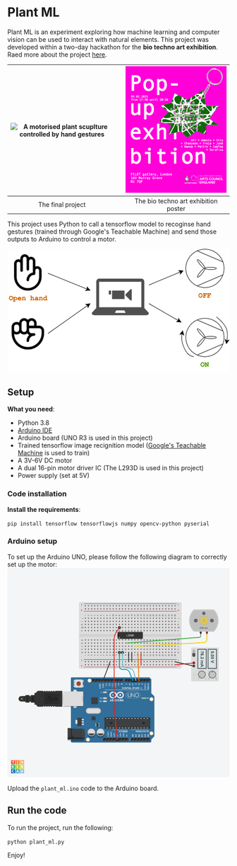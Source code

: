 # Plant ML
Plant ML is an experiment exploring how machine learning and computer vision can be used to interact with natural elements. This project was developed within a two-day hackathon for the **bio techno art exhibition**. Raed more about the project [here](https://adeolao.carrd.co/#project-plantml-biotechno). 



| <img src="images/final-project-1.gif" alt="A motorised plant scuplture controlled by hand gestures" width="300"/>  | | <img src="images/Instagram post - 3.png" alt="Poster of the bio techno art exhbition" width="400"/> |
| :---: | --------- | :---: |
| The final project | | The bio techno art exhibition poster |

This project uses Python to call a tensorflow model to recoginse hand gestures (trained through Google's Teachable Machine) and send those outputs to Arduino to control a motor. 

![Diagram of how it works](images/plant_ml_diagram_1.png)

## Setup 

**What you need**:
- Python 3.8
- [Arduino IDE](https://www.arduino.cc/en/software) 
- Arduino board (UNO R3 is used in this project)
- Trained tensorflow image recignition model ([Google's Teachable Machine](https://teachablemachine.withgoogle.com/) is used to train)
- A 3V-6V DC motor
- A dual 16-pin motor driver IC (The L293D is used in this project)
- Power supply (set at 5V)

### Code installation

**Install the requirements**: 

`pip install tensorflow tensorflowjs numpy opencv-python pyserial`

### Arduino setup

To set up the Arduino UNO, please follow the following diagram to correctly set up the motor: 
![Simulation snapshot of a 3 to 6 volts DC motor connected to an Arduino UNO R3 baord and 5V power supply](images/plant-ml_arduino_set_up.png?raw=true)

Upload the `plant_ml.ino` code to the Arduino board.

## Run the code

To run the project, run the following:

`python plant_ml.py`

Enjoy! 